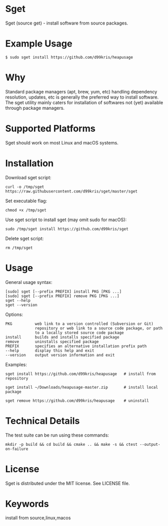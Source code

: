 Sget
====

Sget (source get) - install software from source packages.

Example Usage
=============

    $ sudo sget install https://github.com/d99kris/heapusage

Why
===
Standard package managers (apt, brew, yum, etc) handling dependency resolution,
updates, etc is generally the preferred way to install software. The sget
utility mainly caters for installation of softwares not (yet) available through
package managers. 

Supported Platforms
===================
Sget should work on most Linux and macOS systems.

Installation
============
Download sget script:

    curl -o /tmp/sget https://raw.githubusercontent.com/d99kris/sget/master/sget

Set executable flag:

    chmod +x /tmp/sget

Use sget script to install sget (may omit sudo for macOS):

    sudo /tmp/sget install https://github.com/d99kris/sget

Delete sget script:

    rm /tmp/sget

Usage
=====

General usage syntax:

    [sudo] sget [--prefix PREFIX] install PKG [PKG ...]
    [sudo] sget [--prefix PREFIX] remove PKG [PKG ...]
    sget --help
    sget --version

Options:

    PKG          web link to a version controlled (Subversion or Git) 
                 repository or web link to a source code package, or path 
                 to a locally stored source code package
    install      builds and installs specified package
    remove       uninstalls specified package
    PREFIX       specifies an alternative installation prefix path
    --help       display this help and exit
    --version    output version information and exit

Examples:

    sget install https://github.com/d99kris/heapusage   # install from repository

    sget install ~/Downloads/heapusage-master.zip       # install local package

    sget remove https://github.com/d99kris/heapusage    # uninstall

Technical Details
=================
The test suite can be run using these commands:

    mkdir -p build && cd build && cmake .. && make -s && ctest --output-on-failure

License
=======
Sget is distributed under the MIT license. See LICENSE file.

Keywords
========
install from source,linux,macos

